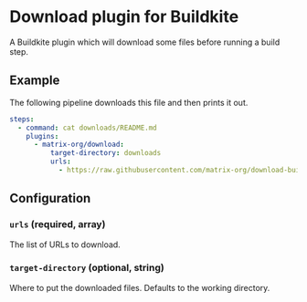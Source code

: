 # Download plugin for Buildkite

A Buildkite plugin which will download some files before running a build step.

## Example

The following pipeline downloads this file and then prints it out.

```yaml
steps:
  - command: cat downloads/README.md
    plugins:
      - matrix-org/download:
          target-directory: downloads
          urls:
            - https://raw.githubusercontent.com/matrix-org/download-buildkite-plugin/master/README.md
```

## Configuration

### `urls` (required, array)

The list of URLs to download.

### `target-directory` (optional, string)

Where to put the downloaded files. Defaults to the working directory.
